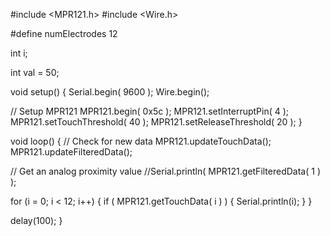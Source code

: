 #include <MPR121.h>
#include <Wire.h>

#define numElectrodes 12

int i;
      
int val = 50;

void setup() {
  Serial.begin( 9600 );
  Wire.begin();

  // Setup MPR121
  MPR121.begin( 0x5c );
  MPR121.setInterruptPin( 4 );
  MPR121.setTouchThreshold( 40 );
  MPR121.setReleaseThreshold( 20 );
}

void loop() {
  // Check for new data
  MPR121.updateTouchData();
  MPR121.updateFilteredData();

  // Get an analog proximity value
  //Serial.println( MPR121.getFilteredData( 1 ) );


  for (i = 0; i < 12; i++) {
     if ( MPR121.getTouchData( i ) ) {
    Serial.println(i);
  } 
  }
  
  delay(100);
}

